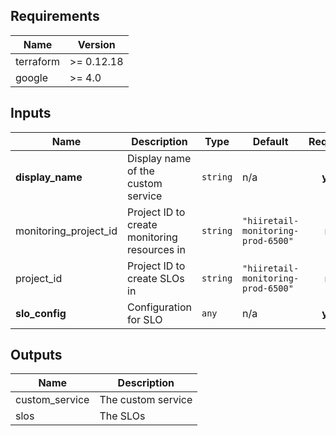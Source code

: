 ## Requirements

| Name | Version |
|------|---------|
| terraform | >= 0.12.18 |
| google | >= 4.0 |

## Inputs

| Name | Description | Type | Default | Required |
|------|-------------|------|---------|:--------:|
| **display\_name** | Display name of the custom service | `string` | n/a | **yes** |
| monitoring\_project\_id | Project ID to create monitoring resources in | `string` | `"hiiretail-monitoring-prod-6500"` | no |
| project\_id | Project ID to create SLOs in | `string` | `"hiiretail-monitoring-prod-6500"` | no |
| **slo\_config** | Configuration for SLO | `any` | n/a | **yes** |

## Outputs

| Name | Description |
|------|-------------|
| custom\_service | The custom service |
| slos | The SLOs |
